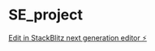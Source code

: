 # SE_project

[Edit in StackBlitz next generation editor ⚡️](https://stackblitz.com/~/github.com/Mehul6112/SE_project)